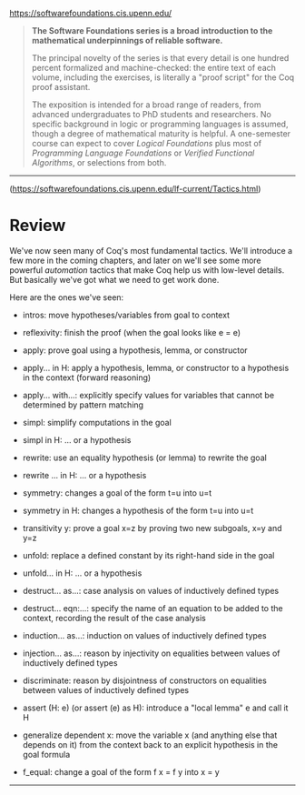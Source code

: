 
https://softwarefoundations.cis.upenn.edu/
> **The Software Foundations series is a broad introduction to the mathematical underpinnings of reliable software.**
> 
> The principal novelty of the series is that every detail is one hundred percent formalized and machine-checked: the entire text of each volume, including the exercises, is literally a "proof script" for the Coq proof assistant.
> 
> The exposition is intended for a broad range of readers, from advanced undergraduates to PhD students and researchers. No specific background in logic or programming languages is assumed, though a degree of mathematical maturity is helpful. A one-semester course can expect to cover _Logical Foundations_ plus most of _Programming Language Foundations_ or _Verified Functional Algorithms_, or selections from both.

---

(https://softwarefoundations.cis.upenn.edu/lf-current/Tactics.html)
# Review

We've now seen many of Coq's most fundamental tactics. We'll introduce a few more in the coming chapters, and later on we'll see some more powerful _automation_ tactics that make Coq help us with low-level details. But basically we've got what we need to get work done.

Here are the ones we've seen:

-   intros: move hypotheses/variables from goal to context
    
-   reflexivity: finish the proof (when the goal looks like e \= e)
    
-   apply: prove goal using a hypothesis, lemma, or constructor
    
-   apply... in H: apply a hypothesis, lemma, or constructor to a hypothesis in the context (forward reasoning)
    
-   apply... with...: explicitly specify values for variables that cannot be determined by pattern matching
    
-   simpl: simplify computations in the goal
    
-   simpl in H: ... or a hypothesis
    
-   rewrite: use an equality hypothesis (or lemma) to rewrite the goal
    
-   rewrite ... in H: ... or a hypothesis
    
-   symmetry: changes a goal of the form t\=u into u\=t
    
-   symmetry in H: changes a hypothesis of the form t\=u into u\=t
    
-   transitivity y: prove a goal x\=z by proving two new subgoals, x\=y and y\=z
    
-   unfold: replace a defined constant by its right-hand side in the goal
    
-   unfold... in H: ... or a hypothesis
    
-   destruct... as...: case analysis on values of inductively defined types
    
-   destruct... eqn:...: specify the name of an equation to be added to the context, recording the result of the case analysis
    
-   induction... as...: induction on values of inductively defined types
    
-   injection... as...: reason by injectivity on equalities between values of inductively defined types
    
-   discriminate: reason by disjointness of constructors on equalities between values of inductively defined types
    
-   assert (H: e) (or assert (e) as H): introduce a "local lemma" e and call it H
    
-   generalize dependent x: move the variable x (and anything else that depends on it) from the context back to an explicit hypothesis in the goal formula
    
-   f\_equal: change a goal of the form f x \= f y into x \= y

---